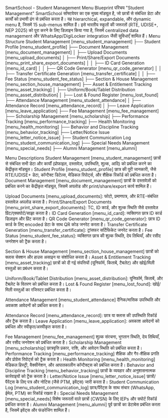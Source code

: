 SmartSchool - Student Management Menu Blueprint
परिचय
"Student Management" SmartSchool सॉफ्टवेयर का एक मुख्य मॉड्यूल है, जो छात्रों से संबंधित डेटा और कार्यों को प्रभावी ढंग से प्रबंधित करता है। यह hierarchical, expandable, और dynamic menu है, जिसमें 15 sub-menus शामिल हैं। इसे भारतीय स्कूलों की जरूरतों (RTE, UDISE+, NEP 2025) को पूरा करने के लिए डिज़ाइन किया गया है, जिसमें centralized data management और WhatsApp/DigiLocker integration जैसी सुविधाएँ शामिल हैं।
Menu Structure
Student Management [menu_student_management]
├── Student Profile [menu_student_profile]
├── Document Management [menu_document_management]
│   ├── Upload Documents [menu_upload_documents]
│   ├── Print/Share/Export Documents [menu_print_share_export_documents]
│   │   ├── ID Card Generation [menu_id_card]
│   │   ├── QR Code Generator [menu_qr_code_generator]
│   │   ├── Transfer Certificate Generation [menu_transfer_certificate]
│   │   ├── Fee Status [menu_student_fee_status]
├── Section & House Management [menu_section_house_management]
├── Asset & Entitlement Tracking [menu_asset_tracking]
│   ├── Uniform/Book/Tablet Distribution [menu_asset_distribution]
│   ├── Lost & Found Register [menu_lost_found]
├── Attendance Management [menu_student_attendance]
│   ├── Attendance Record [menu_attendance_record]
│   ├── Leave Application [menu_leave_application]
├── Fee Management [menu_fee_management]
├── Scholarship Management [menu_scholarship]
├── Performance Tracking [menu_performance_tracking]
├── Health Monitoring [menu_health_monitoring]
├── Behavior and Discipline Tracking [menu_behavior_tracking]
├── Letter/Notice Issue [menu_letter_notice_issue]
├── Student Communication Log [menu_student_communication_log]
├── Special Needs Management [menu_special_needs]
├── Alumni Management [menu_alumni]

Menu Descriptions
Student Management [menu_student_management]
छात्रों से संबंधित सभी डेटा और कार्यों (प्रोफाइल, दस्तावेज़, उपस्थिति, शुल्क, आदि) को प्रबंधित करने का केंद्रीकृत मॉड्यूल।
Student Profile [menu_student_profile]
छात्र की पूरी जानकारी, जैसे RTE/UDISE+ डेटा, कॉन्टैक्ट डिटेल्स, मेडिकल रिपोर्ट्स, और शैक्षिक रिकॉर्ड को प्रबंधित करता है।
Document Management [menu_document_management]
छात्रों के दस्तावेज़ों को प्रबंधित करने का केंद्रीकृत मॉड्यूल, जिसमें अपलोड और print/share/export कार्य शामिल हैं।

Upload Documents [menu_upload_documents]: फोटो, प्रमाणपत्र, और RTE-संबंधित दस्तावेज़ अपलोड करता है।
Print/Share/Export Documents [menu_print_share_export_documents]: TC, ID कार्ड, और शुल्क स्थिति जैसे दस्तावेज़ प्रिंट/एक्सपोर्ट/साझा करता है।
ID Card Generation [menu_id_card]: व्यक्तिगत छात्र ID कार्ड डिज़ाइन और प्रिंट करता है।
QR Code Generator [menu_qr_code_generator]: छात्र ID कार्ड के लिए encoded डेटा के साथ QR कोड जनरेट करता है।
Transfer Certificate Generation [menu_transfer_certificate]: ट्रांसफर सर्टिफिकेट जनरेट करता है।
Fee Status [menu_student_fee_status]: व्यक्तिगत छात्र की शुल्क स्थिति, देय तिथियाँ, और रसीद जनरेशन को ट्रैक करता है।



Section & House Management [menu_section_house_management]
छात्रों को क्लास सेक्शन और हाउस असाइन या संशोधित करता है।
Asset & Entitlement Tracking [menu_asset_tracking]
छात्रों को दी गई संपत्तियों (यूनिफॉर्म, किताबें, टैबलेट) और खोई/मिली वस्तुओं का प्रबंधन करता है।

Uniform/Book/Tablet Distribution [menu_asset_distribution]: यूनिफॉर्म, किताबें, और टैबलेट के वितरण को प्रबंधित करता है।
Lost & Found Register [menu_lost_found]: खोई/मिली वस्तुओं का रजिस्टर प्रबंधित करता है।

Attendance Management [menu_student_attendance]
दैनिक/मासिक उपस्थिति और अवकाश आवेदनों को प्रबंधित करता है।

Attendance Record [menu_attendance_record]: छात्र या क्लास की उपस्थिति रिकॉर्ड और ट्रैक करता है।
Leave Application [menu_leave_application]: अवकाश आवेदनों को प्रबंधित और स्वीकृत/अस्वीकृत करता है।

Fee Management [menu_fee_management]
शुल्क संरचना, भुगतान स्थिति, देय तिथियाँ, और रसीद जनरेशन को प्रबंधित करता है।
Scholarship Management [menu_scholarship]
छात्रवृत्ति प्रकार, राशि, और आवेदन स्थिति को प्रबंधित करता है।
Performance Tracking [menu_performance_tracking]
शैक्षिक और गैर-शैक्षिक प्रगति और प्रोग्रेस रिपोर्ट्स को ट्रैक करता है।
Health Monitoring [menu_health_monitoring]
मेडिकल हिस्ट्री, वैक्सीनेशन, और आपातकालीन कॉन्टैक्ट्स को प्रबंधित करता है।
Behavior and Discipline Tracking [menu_behavior_tracking]
छात्रों के व्यवहार और अनुशासनात्मक कार्रवाइयों को ट्रैक करता है।
Letter/Notice Issue [menu_letter_notice_issue]
छात्रों/पैरेंट्स के लिए पत्र और नोटिस (जैसे PTM, इवेंट्स) जारी करता है।
Student Communication Log [menu_student_communication_log]
छात्र/पैरेंट्स के साथ संचार (WhatsApp, ईमेल, PTM) का रिकॉर्ड रखता है।
Special Needs Management [menu_special_needs]
विशेष जरूरतों वाले छात्रों (CWSN) के लिए IEPs और सपोर्ट रिकॉर्ड प्रबंधित करता है।
Alumni Management [menu_alumni]
पूर्व छात्रों का डेटाबेस प्रबंधित करता है, जिसमें इवेंट्स और फंडरेजिंग शामिल हैं।
